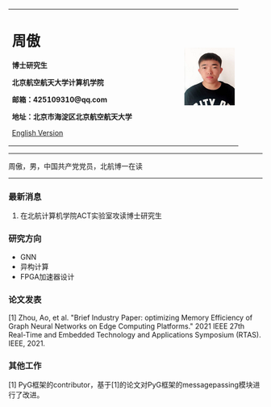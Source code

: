 <div>
<table border="0">
  <tr>
    <td width="75%">
      <h1>周傲</h1>
      <p><b>博士研究生</b></p>
      <p><b>北京航空航天大学计算机学院</b></p>
      <p><b>邮箱：425109310@qq.com</b></p>
      <p><b>地址：北京市海淀区北京航空航天大学</b></p>
      <p><a href="/index-en.md">English Version</a></p>
    </td>
    <td width="25%">
      <img src="/za.png" width="100%">
    </td>
  </tr>
</table>
</div>

---

周傲，男，中国共产党党员，北航博一在读

---

### 最新消息
1. 在北航计算机学院ACT实验室攻读博士研究生

### 研究方向
- GNN
- 异构计算
- FPGA加速器设计

### 论文发表
[1] Zhou, Ao, et al. "Brief Industry Paper: optimizing Memory Efficiency of Graph Neural Networks on Edge Computing Platforms." 2021 IEEE 27th Real-Time and Embedded Technology and Applications Symposium (RTAS). IEEE, 2021.
### 其他工作
[1] PyG框架的contributor，基于[1]的论文对PyG框架的messagepassing模块进行了改进。
